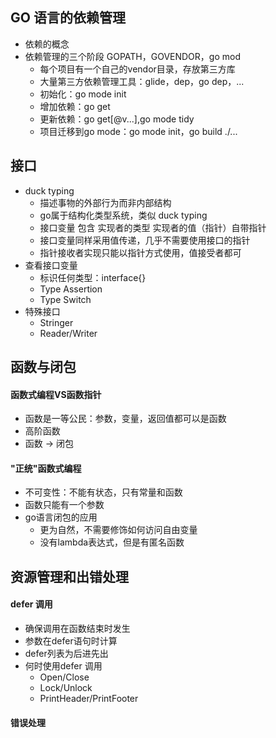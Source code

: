 ## GO 语言的依赖管理
* 依赖的概念
* 依赖管理的三个阶段 GOPATH，GOVENDOR，go mod
    * 每个项目有一个自己的vendor目录，存放第三方库
    * 大量第三方依赖管理工具：glide，dep，go dep，...
    * 初始化：go mode init
    * 增加依赖：go get
    * 更新依赖：go get[@v...],go mode tidy
    * 项目迁移到go mode：go mode init，go build ./...
  

## 接口
* duck typing 
    * 描述事物的外部行为而非内部结构
    * go属于结构化类型系统，类似 duck typing
    * 接口变量 包含 实现者的类型 实现者的值（指针）自带指针
    * 接口变量同样采用值传递，几乎不需要使用接口的指针
    * 指针接收者实现只能以指针方式使用，值接受者都可
* 查看接口变量
    * 标识任何类型：interface{}
    * Type Assertion
    * Type Switch
* 特殊接口
    * Stringer
    * Reader/Writer
  

## 函数与闭包
#### 函数式编程VS函数指针
* 函数是一等公民：参数，变量，返回值都可以是函数
* 高阶函数
* 函数 -> 闭包
#### "正统"函数式编程
* 不可变性：不能有状态，只有常量和函数
* 函数只能有一个参数
* go语言闭包的应用
  * 更为自然，不需要修饰如何访问自由变量
  * 没有lambda表达式，但是有匿名函数
  

## 资源管理和出错处理
#### defer 调用
* 确保调用在函数结束时发生
* 参数在defer语句时计算
* defer列表为后进先出
* 何时使用defer 调用
  * Open/Close
  * Lock/Unlock
  * PrintHeader/PrintFooter
#### 错误处理

  
  